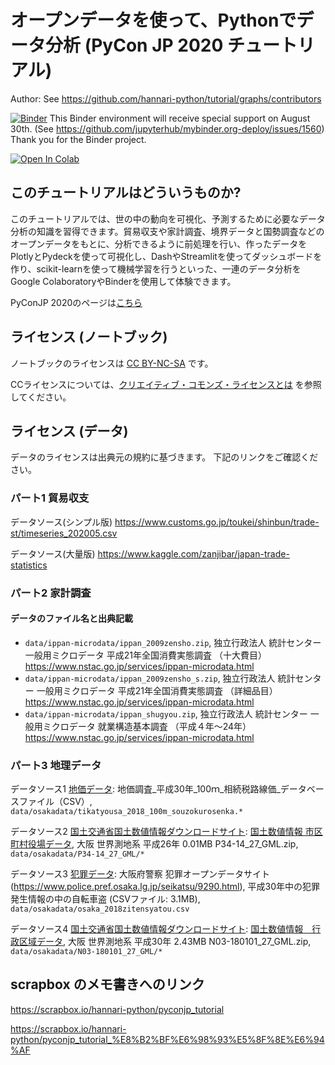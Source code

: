 # オープンデータを使って、Pythonでデータ分析 (PyCon JP 2020 チュートリアル)

Author: See https://github.com/hannari-python/tutorial/graphs/contributors

[![Binder](https://mybinder.org/badge_logo.svg)](https://mybinder.org/v2/gh/hannari-python/tutorial/master) This Binder environment will receive special support on August 30th. (See https://github.com/jupyterhub/mybinder.org-deploy/issues/1560)
Thank you for the Binder project.

[![Open In Colab](https://colab.research.google.com/assets/colab-badge.svg)](https://colab.research.google.com/github/hannari-python/tutorial/blob/master)

## このチュートリアルはどういうものか?

このチュートリアルでは、世の中の動向を可視化、予測するために必要なデータ分析の知識を習得できます。貿易収支や家計調査、境界データと国勢調査などのオープンデータをもとに、分析できるように前処理を行い、作ったデータをPlotlyとPydeckを使って可視化し、DashやStreamlitを使ってダッシュボードを作り、scikit-learnを使って機械学習を行うといった、一連のデータ分析をGoogle ColaboratoryやBinderを使用して体験できます。

PyConJP 2020のページは[こちら](https://pycon.jp/2020/tutorial/#event-two:~:text=Bot%E3%81%A8%E3%80%81Slack%E3%83%AF%E3%83%BC%E3%82%AF%E3%82%B9%E3%83%9A%E3%83%BC%E3%82%B9%E3%81%A8%E3%81%AE%E5%8F%8C%E6%96%B9%E5%90%91%E9%80%9A%E4%BF%A1%E3%81%A7%E5%88%A9%E7%94%A8%E3%81%97%E3%81%BE%E3%81%99%E3%80%82%E3%83%AD%E3%83%BC%E3%82%AB%E3%83%AB%E7%92%B0%E5%A2%83%E3%81%AE%E3%82%B5%E3%83%BC%E3%83%90%E3%83%BC%E3%82%92%E4%B8%80%E6%99%82%E7%9A%84%E3%81%AB%E5%A4%96%E9%83%A8%E3%81%B8%E5%85%AC%E9%96%8B%E3%81%A7%E3%81%8D%E3%82%8B%E3%82%B5%E3%83%BC%E3%83%93%E3%82%B9%E3%81%A7%E3%81%99%E3%80%82-,%E3%82%AA%E3%83%BC%E3%83%97%E3%83%B3%E3%83%87%E3%83%BC%E3%82%BF%E3%82%92%E4%BD%BF%E3%81%A3%E3%81%A6%E3%80%81Python%E3%81%A7%E3%83%87%E3%83%BC%E3%82%BF%E5%88%86%E6%9E%90)

## ライセンス (ノートブック)

ノートブックのライセンスは [CC BY-NC-SA](https://creativecommons.org/licenses/by-nc-sa/4.0/deed.ja) です。

CCライセンスについては、[クリエイティブ・コモンズ・ライセンスとは](https://creativecommons.jp/licenses/) を参照してください。

## ライセンス (データ)
データのライセンスは出典元の規約に基づきます。
下記のリンクをご確認ください。

### パート1 貿易収支

データソース(シンプル版)
https://www.customs.go.jp/toukei/shinbun/trade-st/timeseries_202005.csv

データソース(大量版)
https://www.kaggle.com/zanjibar/japan-trade-statistics

### パート2 家計調査
#### データのファイル名と出典記載

- `data/ippan-microdata/ippan_2009zensho.zip`, 独立行政法人 統計センター 一般用ミクロデータ 平成21年全国消費実態調査 （十大費目）https://www.nstac.go.jp/services/ippan-microdata.html
- `data/ippan-microdata/ippan_2009zensho_s.zip`, 独立行政法人 統計センター 一般用ミクロデータ 平成21年全国消費実態調査 （詳細品目）https://www.nstac.go.jp/services/ippan-microdata.html
- `data/ippan-microdata/ippan_shugyou.zip`, 独立行政法人 統計センター 一般用ミクロデータ 就業構造基本調査 （平成４年～24年）https://www.nstac.go.jp/services/ippan-microdata.html

### パート3 地理データ
データソース1 [地価データ](https://data.city.osaka.lg.jp/data/dataset/data-00000065): 地価調査_平成30年_100ｍ_相続税路線価_データベースファイル（CSV）, 
`data/osakadata/tikatyousa_2018_100m_souzokurosenka.*` 

データソース2 [国土交通省国土数値情報ダウンロードサイト](https://nlftp.mlit.go.jp/ksj/gml/datalist/KsjTmplt-P34.html): [国土数値情報 市区町村役場データ](https://nlftp.mlit.go.jp/ksj/gml/datalist/KsjTmplt-P34.html), 大阪 	世界測地系 平成26年 0.01MB 	P34-14_27_GML.zip, `data/osakadata/P34-14_27_GML/*  `

データソース3 [犯罪データ](https://www.police.pref.osaka.lg.jp/seikatsu/9290.html): 大阪府警察 犯罪オープンデータサイト (https://www.police.pref.osaka.lg.jp/seikatsu/9290.html), 平成30年中の犯罪発生情報の中の自転車盗 (CSVファイル: 3.1MB), `data/osakadata/osaka_2018zitensyatou.csv`  


データソース4 [国土交通省国土数値情報ダウンロードサイト](https://nlftp.mlit.go.jp/ksj/gml/datalist/KsjTmplt-N03-v2_4.html#prefecture27): [国土数値情報　行政区域データ](https://nlftp.mlit.go.jp/ksj/gml/datalist/KsjTmplt-N03-v2_4.html#prefecture27), 大阪 世界測地系 平成30年 2.43MB  N03-180101_27_GML.zip, `data/osakadata/N03-180101_27_GML/*`   

## scrapbox のメモ書きへのリンク
https://scrapbox.io/hannari-python/pyconjp_tutorial

https://scrapbox.io/hannari-python/pyconjp_tutorial_%E8%B2%BF%E6%98%93%E5%8F%8E%E6%94%AF
